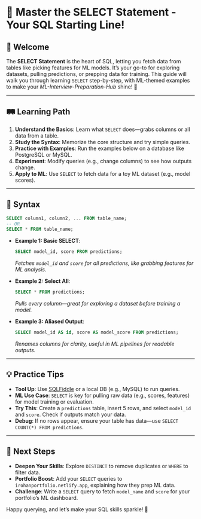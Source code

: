 # 🎉 Master the SELECT Statement - Your SQL Starting Line!

## 🌟 Welcome

The **SELECT Statement** is the heart of SQL, letting you fetch data from tables like picking features for ML models. It’s your go-to for exploring datasets, pulling predictions, or prepping data for training. This guide will walk you through learning `SELECT` step-by-step, with ML-themed examples to make your *ML-Interview-Preparation-Hub* shine! 🚀

---

## 🛤️ Learning Path

1. **Understand the Basics**: Learn what `SELECT` does—grabs columns or all data from a table.
2. **Study the Syntax**: Memorize the core structure and try simple queries.
3. **Practice with Examples**: Run the examples below on a database like PostgreSQL or MySQL.
4. **Experiment**: Modify queries (e.g., change columns) to see how outputs change.
5. **Apply to ML**: Use `SELECT` to fetch data for a toy ML dataset (e.g., model scores).

---

## 📜 Syntax

```sql
SELECT column1, column2, ... FROM table_name;
-- OR
SELECT * FROM table_name;
```

- **Example 1: Basic SELECT**:
  ```sql
  SELECT model_id, score FROM predictions;
  ```
  *Fetches `model_id` and `score` for all predictions, like grabbing features for ML analysis.*

- **Example 2: Select All**:
  ```sql
  SELECT * FROM predictions;
  ```
  *Pulls every column—great for exploring a dataset before training a model.*

- **Example 3: Aliased Output**:
  ```sql
  SELECT model_id AS id, score AS model_score FROM predictions;
  ```
  *Renames columns for clarity, useful in ML pipelines for readable outputs.*

---

## 💡 Practice Tips

- **Tool Up**: Use [SQLFiddle](http://sqlfiddle.com) or a local DB (e.g., MySQL) to run queries.
- **ML Use Case**: `SELECT` is key for pulling raw data (e.g., scores, features) for model training or evaluation.
- **Try This**: Create a `predictions` table, insert 5 rows, and select `model_id` and `score`. Check if outputs match your data.
- **Debug**: If no rows appear, ensure your table has data—use `SELECT COUNT(*) FROM predictions`.

---

## 🚀 Next Steps

- **Deepen Your Skills**: Explore `DISTINCT` to remove duplicates or `WHERE` to filter data.
- **Portfolio Boost**: Add your `SELECT` queries to `irohanportfolio.netlify.app`, explaining how they prep ML data.
- **Challenge**: Write a `SELECT` query to fetch `model_name` and `score` for your portfolio’s ML dashboard.

Happy querying, and let’s make your SQL skills sparkle! 🌟